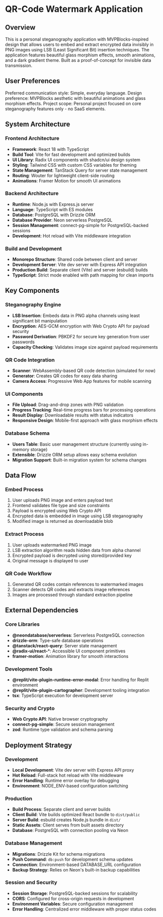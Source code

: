 # QR-Code Watermark Application

## Overview

This is a personal steganography application with MVPBlocks-inspired design that allows users to embed and extract encrypted data invisibly in PNG images using LSB (Least Significant Bit) insertion techniques. The application features beautiful glass morphism effects, smooth animations, and a dark gradient theme. Built as a proof-of-concept for invisible data transmission.

## User Preferences

Preferred communication style: Simple, everyday language.
Design preference: MVPBlocks aesthetic with beautiful animations and glass morphism effects.
Project scope: Personal project focused on core steganography features only - no SaaS elements.

## System Architecture

### Frontend Architecture
- **Framework**: React 18 with TypeScript
- **Build Tool**: Vite for fast development and optimized builds
- **UI Library**: Radix UI components with shadcn/ui design system
- **Styling**: Tailwind CSS with custom CSS variables for theming
- **State Management**: TanStack Query for server state management
- **Routing**: Wouter for lightweight client-side routing
- **Animations**: Framer Motion for smooth UI animations

### Backend Architecture
- **Runtime**: Node.js with Express.js server
- **Language**: TypeScript with ES modules
- **Database**: PostgreSQL with Drizzle ORM
- **Database Provider**: Neon serverless PostgreSQL
- **Session Management**: connect-pg-simple for PostgreSQL-backed sessions
- **Development**: Hot reload with Vite middleware integration

### Build and Development
- **Monorepo Structure**: Shared code between client and server
- **Development Server**: Vite dev server with Express API integration
- **Production Build**: Separate client (Vite) and server (esbuild) builds
- **TypeScript**: Strict mode enabled with path mapping for clean imports

## Key Components

### Steganography Engine
- **LSB Insertion**: Embeds data in PNG alpha channels using least significant bit manipulation
- **Encryption**: AES-GCM encryption with Web Crypto API for payload security
- **Password Derivation**: PBKDF2 for secure key generation from user passwords
- **Capacity Checking**: Validates image size against payload requirements

### QR Code Integration
- **Scanner**: WebAssembly-based QR code detection (simulated for now)
- **Generator**: Creates QR codes for easy data sharing
- **Camera Access**: Progressive Web App features for mobile scanning

### UI Components
- **File Upload**: Drag-and-drop zones with PNG validation
- **Progress Tracking**: Real-time progress bars for processing operations
- **Result Display**: Downloadable results with status indicators
- **Responsive Design**: Mobile-first approach with glass morphism effects

### Database Schema
- **Users Table**: Basic user management structure (currently using in-memory storage)
- **Extensible**: Drizzle ORM setup allows easy schema evolution
- **Migration Support**: Built-in migration system for schema changes

## Data Flow

### Embed Process
1. User uploads PNG image and enters payload text
2. Frontend validates file type and size constraints
3. Payload is encrypted using Web Crypto API
4. Encrypted data is embedded in image using LSB steganography
5. Modified image is returned as downloadable blob

### Extract Process
1. User uploads watermarked PNG image
2. LSB extraction algorithm reads hidden data from alpha channel
3. Encrypted payload is decrypted using stored/provided key
4. Original message is displayed to user

### QR Code Workflow
1. Generated QR codes contain references to watermarked images
2. Scanner detects QR codes and extracts image references
3. Images are processed through standard extraction pipeline

## External Dependencies

### Core Libraries
- **@neondatabase/serverless**: Serverless PostgreSQL connection
- **drizzle-orm**: Type-safe database operations
- **@tanstack/react-query**: Server state management
- **@radix-ui/react-***: Accessible UI component primitives
- **framer-motion**: Animation library for smooth interactions

### Development Tools
- **@replit/vite-plugin-runtime-error-modal**: Error handling for Replit environment
- **@replit/vite-plugin-cartographer**: Development tooling integration
- **tsx**: TypeScript execution for development server

### Security and Crypto
- **Web Crypto API**: Native browser cryptography
- **connect-pg-simple**: Secure session management
- **zod**: Runtime type validation and schema parsing

## Deployment Strategy

### Development
- **Local Development**: Vite dev server with Express API proxy
- **Hot Reload**: Full-stack hot reload with Vite middleware
- **Error Handling**: Runtime error overlay for debugging
- **Environment**: NODE_ENV-based configuration switching

### Production
- **Build Process**: Separate client and server builds
- **Client Build**: Vite builds optimized React bundle to `dist/public`
- **Server Build**: esbuild creates Node.js bundle in `dist/`
- **Static Assets**: Client serves from built assets directory
- **Database**: PostgreSQL with connection pooling via Neon

### Database Management
- **Migrations**: Drizzle Kit for schema migrations
- **Push Command**: `db:push` for development schema updates
- **Connection**: Environment-based DATABASE_URL configuration
- **Backup Strategy**: Relies on Neon's built-in backup capabilities

### Session and Security
- **Session Storage**: PostgreSQL-backed sessions for scalability
- **CORS**: Configured for cross-origin requests in development
- **Environment Variables**: Secure configuration management
- **Error Handling**: Centralized error middleware with proper status codes